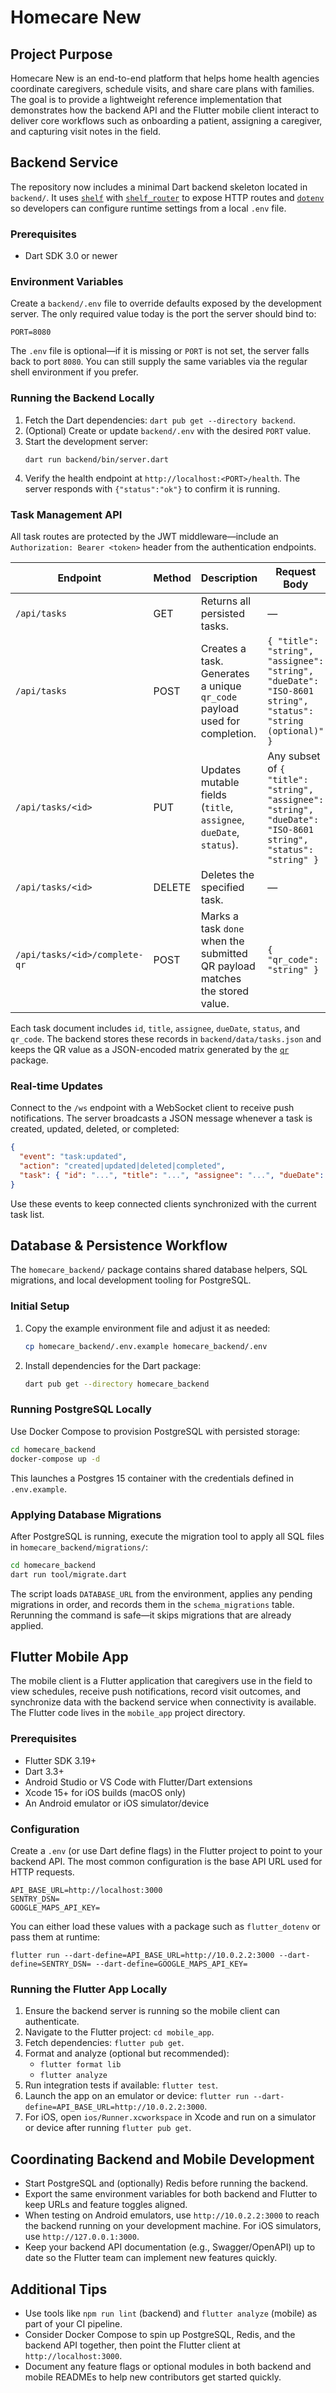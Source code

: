 # Homecare New

## Project Purpose
Homecare New is an end-to-end platform that helps home health agencies coordinate caregivers, schedule visits, and share care plans with families. The goal is to provide a lightweight reference implementation that demonstrates how the backend API and the Flutter mobile client interact to deliver core workflows such as onboarding a patient, assigning a caregiver, and capturing visit notes in the field.

## Backend Service
The repository now includes a minimal Dart backend skeleton located in `backend/`. It uses [`shelf`](https://pub.dev/packages/shelf) with [`shelf_router`](https://pub.dev/packages/shelf_router) to expose HTTP routes and [`dotenv`](https://pub.dev/packages/dotenv) so developers can configure runtime settings from a local `.env` file.

### Prerequisites
- Dart SDK 3.0 or newer

### Environment Variables
Create a `backend/.env` file to override defaults exposed by the development server. The only required value today is the port the server should bind to:

```
PORT=8080
```

The `.env` file is optional—if it is missing or `PORT` is not set, the server falls back to port `8080`. You can still supply the same variables via the regular shell environment if you prefer.

### Running the Backend Locally
1. Fetch the Dart dependencies: `dart pub get --directory backend`.
2. (Optional) Create or update `backend/.env` with the desired `PORT` value.
3. Start the development server:
   ```
   dart run backend/bin/server.dart
   ```
4. Verify the health endpoint at `http://localhost:<PORT>/health`. The server responds with `{"status":"ok"}` to confirm it is running.

### Task Management API
All task routes are protected by the JWT middleware—include an `Authorization: Bearer <token>` header from the authentication endpoints.

| Endpoint | Method | Description | Request Body |
| --- | --- | --- | --- |
| `/api/tasks` | GET | Returns all persisted tasks. | — |
| `/api/tasks` | POST | Creates a task. Generates a unique `qr_code` payload used for completion. | `{ "title": "string", "assignee": "string", "dueDate": "ISO-8601 string", "status": "string (optional)" }` |
| `/api/tasks/<id>` | PUT | Updates mutable fields (`title`, `assignee`, `dueDate`, `status`). | Any subset of `{ "title": "string", "assignee": "string", "dueDate": "ISO-8601 string", "status": "string" }` |
| `/api/tasks/<id>` | DELETE | Deletes the specified task. | — |
| `/api/tasks/<id>/complete-qr` | POST | Marks a task `done` when the submitted QR payload matches the stored value. | `{ "qr_code": "string" }` |

Each task document includes `id`, `title`, `assignee`, `dueDate`, `status`, and `qr_code`. The backend stores these records in `backend/data/tasks.json` and keeps the QR value as a JSON-encoded matrix generated by the [`qr`](https://pub.dev/packages/qr) package.

### Real-time Updates
Connect to the `/ws` endpoint with a WebSocket client to receive push notifications. The server broadcasts a JSON message whenever a task is created, updated, deleted, or completed:

```json
{
  "event": "task:updated",
  "action": "created|updated|deleted|completed",
  "task": { "id": "...", "title": "...", "assignee": "...", "dueDate": "...", "status": "...", "qr_code": "..." }
}
```

Use these events to keep connected clients synchronized with the current task list.

## Database & Persistence Workflow
The `homecare_backend/` package contains shared database helpers, SQL migrations, and local development tooling for PostgreSQL.

### Initial Setup
1. Copy the example environment file and adjust it as needed:
   ```bash
   cp homecare_backend/.env.example homecare_backend/.env
   ```
2. Install dependencies for the Dart package:
   ```bash
   dart pub get --directory homecare_backend
   ```

### Running PostgreSQL Locally
Use Docker Compose to provision PostgreSQL with persisted storage:

```bash
cd homecare_backend
docker-compose up -d
```

This launches a Postgres 15 container with the credentials defined in `.env.example`.

### Applying Database Migrations
After PostgreSQL is running, execute the migration tool to apply all SQL files in `homecare_backend/migrations/`:

```bash
cd homecare_backend
dart run tool/migrate.dart
```

The script loads `DATABASE_URL` from the environment, applies any pending migrations in order, and records them in the `schema_migrations` table. Rerunning the command is safe—it skips migrations that are already applied.

## Flutter Mobile App
The mobile client is a Flutter application that caregivers use in the field to view schedules, receive push notifications, record visit outcomes, and synchronize data with the backend service when connectivity is available. The Flutter code lives in the `mobile_app` project directory.

### Prerequisites
- Flutter SDK 3.19+
- Dart 3.3+
- Android Studio or VS Code with Flutter/Dart extensions
- Xcode 15+ for iOS builds (macOS only)
- An Android emulator or iOS simulator/device

### Configuration
Create a `.env` (or use Dart define flags) in the Flutter project to point to your backend API. The most common configuration is the base API URL used for HTTP requests.

```
API_BASE_URL=http://localhost:3000
SENTRY_DSN=
GOOGLE_MAPS_API_KEY=
```

You can either load these values with a package such as `flutter_dotenv` or pass them at runtime:

```
flutter run --dart-define=API_BASE_URL=http://10.0.2.2:3000 --dart-define=SENTRY_DSN= --dart-define=GOOGLE_MAPS_API_KEY=
```

### Running the Flutter App Locally
1. Ensure the backend server is running so the mobile client can authenticate.
2. Navigate to the Flutter project: `cd mobile_app`.
3. Fetch dependencies: `flutter pub get`.
4. Format and analyze (optional but recommended):
   - `flutter format lib`
   - `flutter analyze`
5. Run integration tests if available: `flutter test`.
6. Launch the app on an emulator or device: `flutter run --dart-define=API_BASE_URL=http://10.0.2.2:3000`.
7. For iOS, open `ios/Runner.xcworkspace` in Xcode and run on a simulator or device after running `flutter pub get`.

## Coordinating Backend and Mobile Development
- Start PostgreSQL and (optionally) Redis before running the backend.
- Export the same environment variables for both backend and Flutter to keep URLs and feature toggles aligned.
- When testing on Android emulators, use `http://10.0.2.2:3000` to reach the backend running on your development machine. For iOS simulators, use `http://127.0.0.1:3000`.
- Keep your backend API documentation (e.g., Swagger/OpenAPI) up to date so the Flutter team can implement new features quickly.

## Additional Tips
- Use tools like `npm run lint` (backend) and `flutter analyze` (mobile) as part of your CI pipeline.
- Consider Docker Compose to spin up PostgreSQL, Redis, and the backend API together, then point the Flutter client at `http://localhost:3000`.
- Document any feature flags or optional modules in both backend and mobile READMEs to help new contributors get started quickly.
